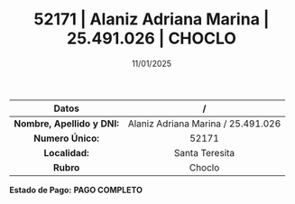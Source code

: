 ﻿---
title: 52171 | Alaniz Adriana Marina | 25.491.026 | CHOCLO
date: 11/01/2025
draft: false
tags: ['santa-teresita', 'titular', 'choclo']
---

|          **Datos**          |  /  |
|:---------------------------:|:---:|
| **Nombre, Apellido y DNI:** | Alaniz Adriana Marina / 25.491.026 |
|      **Numero Único:**      | 52171 |
|        **Localidad:**       | Santa Teresita |
|          **Rubro**          | Choclo |

**Estado de Pago:** **PAGO COMPLETO**
